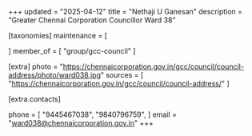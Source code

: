 +++
updated = "2025-04-12"
title = "Nethaji U Ganesan"
description = "Greater Chennai Corporation Councillor Ward 38"

[taxonomies]
maintenance = [

]
member_of = [
    "group/gcc-council"
]

[extra]
photo = "https://chennaicorporation.gov.in/gcc/council/council-address/photo/ward038.jpg"
sources = [
    "https://chennaicorporation.gov.in/gcc/council/council-address/"
]

[extra.contacts]

phone = [
    "9445467038",
    "9840796759",
    ]
email = "ward038@chennaicorporation.gov.in"
+++